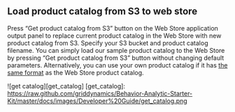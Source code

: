 Load product catalog from S3 to web store
-----------------------------------------

Press “Get product catalog from S3” button on the Web Store application output panel to replace current product catalog in the Web Store with new product catalog from S3. 
Specify your S3 bucket and product catalog filename.
You can simply load our sample product catalog to the Web Store by pressing “Get product catalog from S3” button without changing default parameters.
Alternatively, you can use your own product catalog if it has [the same format](Developer-Guide--Appendix--File-Formats.md#product-catalog-for-web-store) as the Web Store product catalog.

![get catalog][get_catalog]
[get_catalog]: https://raw.github.com/griddynamics/Behavior-Analytic-Starter-Kit/master/docs/images/Developer%20Guide/get_catalog.png
